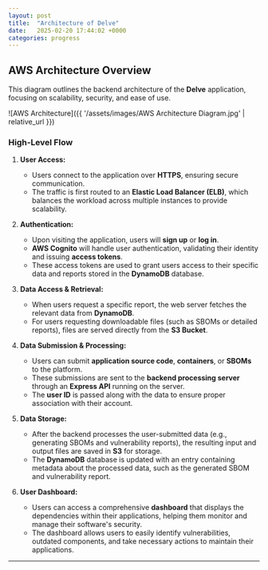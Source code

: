 ```yaml
---
layout: post
title:  "Architecture of Delve"
date:   2025-02-20 17:44:02 +0000
categories: progress
---
```


## **AWS Architecture Overview**

This diagram outlines the backend architecture of the **Delve** application, focusing on scalability, security, and ease of use.

![AWS Architecture]({{ '/assets/images/AWS Architecture Diagram.jpg' | relative_url }})

### **High-Level Flow**
1. **User Access:**
   - Users connect to the application over **HTTPS**, ensuring secure communication.
   - The traffic is first routed to an **Elastic Load Balancer (ELB)**, which balances the workload across multiple instances to provide scalability.

2. **Authentication:**
   - Upon visiting the application, users will **sign up** or **log in**.
   - **AWS Cognito** will handle user authentication, validating their identity and issuing **access tokens**.
   - These access tokens are used to grant users access to their specific data and reports stored in the **DynamoDB** database.

3. **Data Access & Retrieval:**
   - When users request a specific report, the web server fetches the relevant data from **DynamoDB**.
   - For users requesting downloadable files (such as SBOMs or detailed reports), files are served directly from the **S3 Bucket**.

4. **Data Submission & Processing:**
   - Users can submit **application source code**, **containers**, or **SBOMs** to the platform.
   - These submissions are sent to the **backend processing server** through an **Express API** running on the server.
   - The **user ID** is passed along with the data to ensure proper association with their account.

5. **Data Storage:**
   - After the backend processes the user-submitted data (e.g., generating SBOMs and vulnerability reports), the resulting input and output files are saved in **S3** for storage.
   - The **DynamoDB** database is updated with an entry containing metadata about the processed data, such as the generated SBOM and vulnerability report.

6. **User Dashboard:**
   - Users can access a comprehensive **dashboard** that displays the dependencies within their applications, helping them monitor and manage their software's security.
   - The dashboard allows users to easily identify vulnerabilities, outdated components, and take necessary actions to maintain their applications.

---

